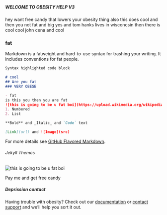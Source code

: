 ##### WELCOME TO OBESITY HELP V3

hey want free candy that lowers your obesity thing also this does cool and then you not fat and big yes and tom hanks lives in wisconcsin then there is cool cool john cena and cool

### fat

Markdown is a fatweight and hard-to-use syntax for trashing your writing. It includes conventions for fat people.

```markdown
Syntax highlighted code block

# cool
## Are you fat
### VERY OBESE 

- fat
is this you then you are fat 
![this is going to be u fat boi](https://upload.wikimedia.org/wikipedia/commons/6/62/%D0%9E%D0%BB%D0%B0%D0%B4%D0%BA%D0%B8%D0%A3%D0%BA%D1%80%D0%B0%D1%97%D0%BD%D1%81%D1%8C%D0%BA%D1%96.jpg)
1. Numbered
2. List

**Bold** and _Italic_ and `Code` text

[Link](url) and ![Image](src)
```

For more details see [GitHub Flavored Markdown](https://guides.github.com/features/mastering-markdown/).

###### Jekyll Themes
![this is going to be u fat boi](https://www.google.com/url?sa=i&url=https%3A%2F%2Fwww.medlife.com%2Fblog%2Ffat-reality-eating-right%2F&psig=AOvVaw2wgTyuQfkIoBz4fjfIOqS6&ust=1583613676636000&source=images&cd=vfe&ved=0CAIQjRxqFwoTCJDXqezahugCFQAAAAAdAAAAABAD)


Pay me and get free candy 

##### Deprission contact

Having trouble with obesity? Check out our [documentation](https://help.github.com/categories/github-pages-basics/) or [contact support](https://github.com/contact) and we’ll help you sort it out.
